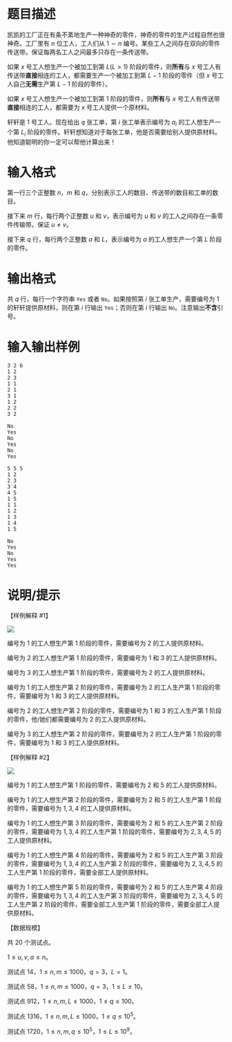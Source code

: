 # 题目描述

凯凯的工厂正在有条不紊地生产一种神奇的零件，神奇的零件的生产过程自然也很神奇。工厂里有 $n$ 位工人，工人们从 $1 \sim n$ 编号。某些工人之间存在双向的零件传送带。保证每两名工人之间最多只存在一条传送带。

如果 $x$ 号工人想生产一个被加工到第 $L (L \gt 1)$ 阶段的零件，则**所有**与 $x$ 号工人有传送带**直接**相连的工人，都需要生产一个被加工到第 $L - 1$ 阶段的零件（但 $x$ 号工人自己**无需**生产第 $L - 1$ 阶段的零件）。

如果 $x$ 号工人想生产一个被加工到第 1 阶段的零件，则**所有**与 $x$ 号工人有传送带**直接**相连的工人，都需要为 $x$ 号工人提供一个原材料。

轩轩是 1 号工人。现在给出 $q$ 张工单，第 $i$ 张工单表示编号为 $a_i$ 的工人想生产一个第 $L_i$ 阶段的零件。轩轩想知道对于每张工单，他是否需要给别人提供原材料。他知道聪明的你一定可以帮他计算出来！

# 输入格式

第一行三个正整数 $n$，$m$ 和 $q$，分别表示工人的数目、传送带的数目和工单的数目。

接下来 $m$ 行，每行两个正整数 $u$ 和 $v$，表示编号为 $u$ 和 $v$ 的工人之间存在一条零件传输带。保证 $u \neq v$。

接下来 $q$ 行，每行两个正整数 $a$ 和 $L$，表示编号为 $a$ 的工人想生产一个第 $L$ 阶段的零件。

# 输出格式

共 $q$ 行，每行一个字符串 `Yes` 或者 `No`。如果按照第 $i$ 张工单生产，需要编号为 1 的轩轩提供原材料，则在第 $i$ 行输出 `Yes`；否则在第 $i$ 行输出 `No`。注意输出**不含**引号。

# 输入输出样例

```input1
3 2 6
1 2
2 3
1 1
2 1
3 1
1 2
2 2
3 2
```

```output1
No
Yes
No
Yes
No
Yes
```

```input2
5 5 5
1 2
2 3
3 4
4 5
1 5
1 1
1 2
1 3
1 4
1 5
```

```output2
No
Yes
No
Yes
Yes
```

# 说明/提示

【样例解释 #1】

![](file://1.png)

编号为 1 的工人想生产第 1 阶段的零件，需要编号为 2 的工人提供原材料。

编号为 2 的工人想生产第 1 阶段的零件，需要编号为 1 和 3 的工人提供原材料。

编号为 3 的工人想生产第 1 阶段的零件，需要编号为 2 的工人提供原材料。

编号为 1 的工人想生产第 2 阶段的零件，需要编号为 2 的工人生产第 1 阶段的零件，需要编号为 1 和 3 的工人提供原材料。

编号为 2 的工人想生产第 2 阶段的零件，需要编号为 1 和 3 的工人生产第 1 阶段的零件，他/她们都需要编号为 2 的工人提供原材料。

编号为 3 的工人想生产第 2 阶段的零件，需要编号为 2 的工人生产第 1 阶段的零件，需要编号为 1 和 3 的工人提供原材料。

【样例解释 #2】

![](file://2.png)

编号为 1 的工人想生产第 1 阶段的零件，需要编号为 2 和 5 的工人提供原材料。

编号为 1 的工人想生产第 2 阶段的零件，需要编号为 2 和 5 的工人生产第 1 阶段的零件，需要编号为 $1,3,4$ 的工人提供原材料。

编号为 1 的工人想生产第 3 阶段的零件，需要编号为 2 和 5 的工人生产第 2 阶段的零件，需要编号为 $1,3,4$ 的工人生产第 1 阶段的零件，需要编号为 $2,3,4,5$ 的工人提供原材料。

编号为 1 的工人想生产第 4 阶段的零件，需要编号为 2 和 5 的工人生产第 3 阶段的零件，需要编号为 $1,3,4$ 的工人生产第 2 阶段的零件，需要编号为 $2,3,4,5$ 的工人生产第 1 阶段的零件，需要全部工人提供原材料。

编号为 1 的工人想生产第 5 阶段的零件，需要编号为 2 和 5 的工人生产第 4 阶段的零件，需要编号为 $1,3,4$ 的工人生产第 3 阶段的零件，需要编号为 $2,3,4,5$ 的工人生产第 2 阶段的零件，需要全部工人生产第 1 阶段的零件，需要全部工人提供原材料。

【数据规模】

共 20 个测试点。

$1 \leq u, v, a \leq n$。

测试点 14，$1 \leq n, m \leq 1000$，$q = 3$，$L = 1$。

测试点 58，$1 \leq n, m \leq 1000$，$q = 3$，$1 \leq L \leq 10$。

测试点 912，$1 \leq n, m, L \leq 1000$，$1 \leq q \leq 100$。

测试点 1316，$1 \leq n, m, L \leq 1000$，$1 \leq q \leq {10}^5$。

测试点 1720，$1 \leq n, m, q \leq {10}^5$，$1 \leq L \leq {10}^9$。

